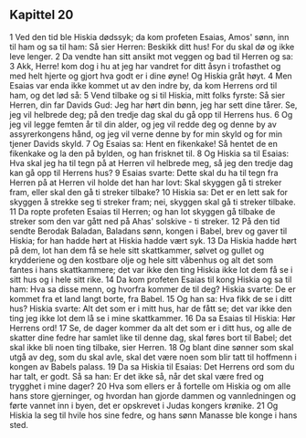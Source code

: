 ## Kapittel 20

1 Ved den tid ble Hiskia dødssyk; da kom profeten Esaias, Amos' sønn, inn til ham og sa til ham: Så sier Herren: Beskikk ditt hus! For du skal dø og ikke leve lenger.
2 Da vendte han sitt ansikt mot veggen og bad til Herren og sa:
3 Akk, Herre! kom dog i hu at jeg har vandret for ditt åsyn i trofasthet og med helt hjerte og gjort hva godt er i dine øyne! Og Hiskia gråt høyt.
4 Men Esaias var enda ikke kommet ut av den indre by, da kom Herrens ord til ham, og det lød så:
5 Vend tilbake og si til Hiskia, mitt folks fyrste: Så sier Herren, din far Davids Gud: Jeg har hørt din bønn, jeg har sett dine tårer. Se, jeg vil helbrede deg; på den tredje dag skal du gå opp til Herrens hus.
6 Og jeg vil legge femten år til din alder, og jeg vil redde deg og denne by av assyrerkongens hånd, og jeg vil verne denne by for min skyld og for min tjener Davids skyld.
7 Og Esaias sa: Hent en fikenkake! Så hentet de en fikenkake og la den på bylden, og han frisknet til.
8 Og Hiskia sa til Esaias: Hva skal jeg ha til tegn på at Herren vil helbrede meg, så jeg den tredje dag kan gå opp til Herrens hus?
9 Esaias svarte: Dette skal du ha til tegn fra Herren på at Herren vil holde det han har lovt: Skal skyggen gå ti streker fram, eller skal den gå ti streker tilbake?
10 Hiskia sa: Det er en lett sak for skyggen å strekke seg ti streker fram; nei, skyggen skal gå ti streker tilbake.
11 Da ropte profeten Esaias til Herren; og han lot skyggen gå tilbake de streker som den var gått ned på Ahas' solskive - ti streker.
12 På den tid sendte Berodak Baladan, Baladans sønn, kongen i Babel, brev og gaver til Hiskia; for han hadde hørt at Hiskia hadde vært syk.
13 Da Hiskia hadde hørt på dem, lot han dem få se hele sitt skattkammer, sølvet og gullet og krydderiene og den kostbare olje og hele sitt våbenhus og alt det som fantes i hans skattkammere; det var ikke den ting Hiskia ikke lot dem få se i sitt hus og i hele sitt rike.
14 Da kom profeten Esaias til kong Hiskia og sa til ham: Hva sa disse menn, og hvorfra kommer de til deg? Hiskia svarte: De er kommet fra et land langt borte, fra Babel.
15 Og han sa: Hva fikk de se i ditt hus? Hiskia svarte: Alt det som er i mitt hus, har de fått se; det var ikke den ting jeg ikke lot dem lå se i mine skattkammer.
16 Da sa Esaias til Hiskia: Hør Herrens ord!
17 Se, de dager kommer da alt det som er i ditt hus, og alle de skatter dine fedre har samlet like til denne dag, skal føres bort til Babel; det skal ikke bli noen ting tilbake, sier Herren.
18 Og blant dine sønner som skal utgå av deg, som du skal avle, skal det være noen som blir tatt til hoffmenn i kongen av Babels palass.
19 Da sa Hiskia til Esaias: Det Herrens ord som du har talt, er godt. Så sa han: Er det ikke så, når det skal være fred og trygghet i mine dager?
20 Hva som ellers er å fortelle om Hiskia og om alle hans store gjerninger, og hvordan han gjorde dammen og vannledningen og førte vannet inn i byen, det er opskrevet i Judas kongers krønike.
21 Og Hiskia la seg til hvile hos sine fedre, og hans sønn Manasse ble konge i hans sted.

